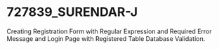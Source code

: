 # 727839_SURENDAR-J
Creating Registration Form with Regular Expression and Required Error Message and Login Page with Registered Table Database Validation.
